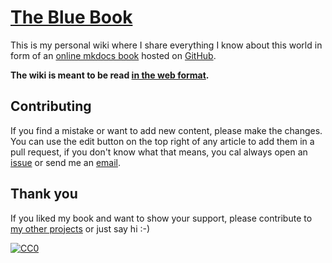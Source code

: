 # [The Blue Book](https://m0wer.github.io/blue-book)

This is my personal wiki where I share everything
I know about this world in form of an [online
mkdocs book](https://www.mkdocs.org/) hosted on
[GitHub](https://github.com/m0wer/blue-book).

**The wiki is meant to be read [in the web
format](https://m0wer.github.io/blue-book).**

## Contributing

If you find a mistake or want to add new content, please make the changes. You
can use the edit button on the top right of any article to add them in a pull
request, if you don't know what that means, you cal always open an
[issue](https://github.com/m0wer/blue-book/issues/new) or send me an
[email](docs/contact.md).

## Thank you

If you liked my book and want to show your support, please contribute to [my
other projects](https://m0wer.github.io/blue-book/projects/projects.md) or just say hi :-)

[![CC0](https://img.shields.io/badge/license-CC0-0a0a0a.svg?style=flat&colorA=0a0a0a)](https://creativecommons.org/publicdomain/zero/1.0/)

